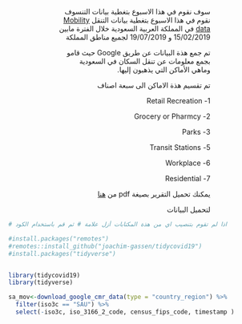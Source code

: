 <div dir="rtl", style = "padding-left:20%; padding-right:20%">

سوف نقوم في هذا الاسبوع بتغطية بيانات التنسوف نقوم في هذا الاسبوع بتغطية بيانات التنقل
[Mobility data](https://www.blog.google/technology/health/covid-19-community-mobility-reports?hl=en)
 في المملكة العربية السعودية خلال الفترة مابين
15/02/2019
و
19/07/2019
لجميع مناطق المملكة

تم جمع هذة البيانات عن طريق
Google
حيث قامو بجمع معلومات عن تنقل السكان في السعودية
وماهي الأماكن التي يذهبون إليها.

تم تقسيم هذة الاماكن الى سبعة اصناف

1- Retail Recreation


2- Grocery or Pharmcy


3- Parks


5- Transit Stations


6- Workplace


7- Residential


يمكنك تحميل التقرير بصيغة 
pdf
من
[هنا](https://www.google.com/covid19/mobility/)


لتحميل البيانات

</div>

```r
# اذا لم تقوم بتنصيب اي من هذة المكتابات أزل علامة # ثم قم باستخدام الكود

#install.packages("remotes")
#remotes::install_github("joachim-gassen/tidycovid19")
#install.packages("tidyverse")


library(tidycovid19)
library(tidyverse)

sa_mov<-download_google_cmr_data(type = "country_region") %>%
  filter(iso3c == "SAU") %>% 
  select(-iso3c, iso_3166_2_code, census_fips_code, timestamp )
  
```